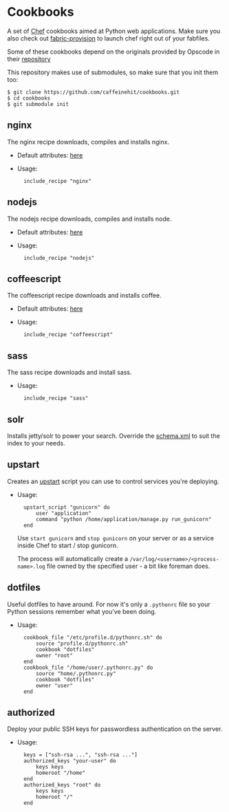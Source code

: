 # Cookbooks

A set of [Chef](http://www.opscode.com/chef/) cookbooks aimed at Python web
applications. Make sure you also check out 
[fabric-provision](http://pypi.python.org/pypi/fabric-provision) to launch 
chef right out of your fabfiles.

Some of these cookbooks depend on the originals provided by Opscode in their
[repository](https://github.com/opscode/cookbooks)

This repository makes use of submodules, so make sure that you init them too:

    $ git clone https://github.com/caffeinehit/cookbooks.git
    $ cd cookbooks
    $ git submodule init


## nginx

The nginx recipe downloads, compiles and installs nginx.

* Default attributes: [here](/caffeinehit/cookbooks/blob/master/nginx/attributes/default.rb)
* Usage:

        include_recipe "nginx"

## nodejs

The nodejs recipe downloads, compiles and installs node.

* Default attributes: [here](/caffeinehit/cookbooks/blob/master/nodejs/attributes/default.rb)
* Usage:

        include_recipe "nodejs"


## coffeescript

The coffeescript recipe downloads and installs coffee.

* Default attributes: [here](/caffeinehit/cookbooks/blob/master/coffeescript/attributes/default.rb)
* Usage:

        include_recipe "coffeescript"

## sass

The sass recipe downloads and install sass.

* Usage:

        include_recipe "sass"

## solr

Installs jetty/solr to power your search. Override the 
[schema.xml](/caffeinehit/cookbooks/blob/master/solr/files/default/schema.xml) to suit the index
to your needs.

## upstart

Creates an [upstart](http://upstart.ubuntu.com/)  script you can use to 
control services you're deploying. 

* Usage:

        upstart_script "gunicorn" do
            user "application"
            command "python /home/application/manage.py run_gunicorn"
        end


    Use `start gunicorn` and `stop gunicorn` on your server or as a service
    inside Chef to start / stop gunicorn.

    The process will automatically create a `/var/log/<username>/<process-name>.log`
    file owned by the specified user - a bit like foreman does.

## dotfiles

Useful dotfiles to have around. For now it's only a `.pythonrc` file so your
Python sessions remember what you've been doing.

* Usage:

        cookbook_file "/etc/profile.d/pythonrc.sh" do
            source "profile.d/pythonrc.sh"
            cookbook "dotfiles"
            owner "root"
        end
        cookbook_file "/home/user/.pythonrc.py" do 
            source "home/.pythonrc.py"
            cookbook "dotfiles"
            owner "user"
        end


## authorized

Deploy your public SSH keys for passwordless authentication on the server.

* Usage:

        keys = ["ssh-rsa ...", "ssh-rsa ..."]
        authorized_keys "your-user" do
            keys keys
            homeroot "/home"
        end
        authorized_keys "root" do
            keys keys
            homeroot "/"
        end
